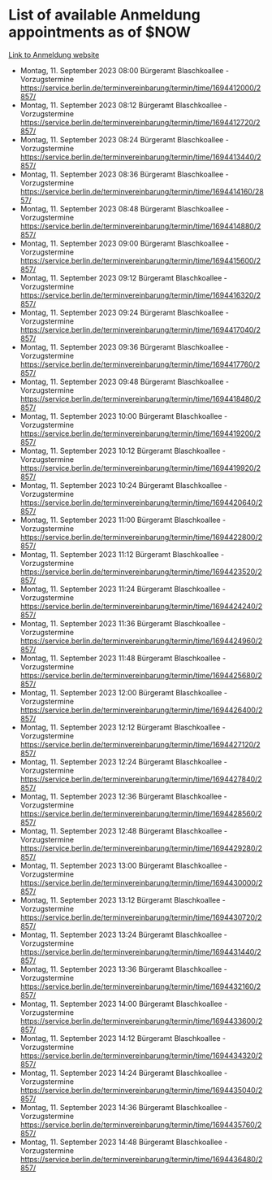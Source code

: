 # List of available Anmeldung appointments as of $NOW
[Link to Anmeldung website](https://service.berlin.de/terminvereinbarung/termin/tag.php?termin=1&anliegen[]=120686&dienstleisterlist=122210,122217,327316,122219,327312,122227,327314,122231,327346,122243,327348,122254,122252,329742,122260,329745,122262,329748,122271,327278,122273,327274,122277,327276,330436,122280,327294,122282,327290,122284,327292,122291,327270,122285,327266,122286,327264,122296,327268,150230,329760,122297,327286,122294,327284,122312,329763,122314,329775,122304,327330,122311,327334,122309,327332,317869,122281,327352,122279,329772,122283,122276,327324,122274,327326,122267,329766,122246,327318,122251,327320,122257,327322,122208,327298,122226,327300&herkunft=http%3A%2F%2Fservice.berlin.de%2Fdienstleistung%2F120686%2F)
- Montag, 11. September 2023 08:00 Bürgeramt Blaschkoallee - Vorzugstermine https://service.berlin.de/terminvereinbarung/termin/time/1694412000/2857/
- Montag, 11. September 2023 08:12 Bürgeramt Blaschkoallee - Vorzugstermine https://service.berlin.de/terminvereinbarung/termin/time/1694412720/2857/
- Montag, 11. September 2023 08:24 Bürgeramt Blaschkoallee - Vorzugstermine https://service.berlin.de/terminvereinbarung/termin/time/1694413440/2857/
- Montag, 11. September 2023 08:36 Bürgeramt Blaschkoallee - Vorzugstermine https://service.berlin.de/terminvereinbarung/termin/time/1694414160/2857/
- Montag, 11. September 2023 08:48 Bürgeramt Blaschkoallee - Vorzugstermine https://service.berlin.de/terminvereinbarung/termin/time/1694414880/2857/
- Montag, 11. September 2023 09:00 Bürgeramt Blaschkoallee - Vorzugstermine https://service.berlin.de/terminvereinbarung/termin/time/1694415600/2857/
- Montag, 11. September 2023 09:12 Bürgeramt Blaschkoallee - Vorzugstermine https://service.berlin.de/terminvereinbarung/termin/time/1694416320/2857/
- Montag, 11. September 2023 09:24 Bürgeramt Blaschkoallee - Vorzugstermine https://service.berlin.de/terminvereinbarung/termin/time/1694417040/2857/
- Montag, 11. September 2023 09:36 Bürgeramt Blaschkoallee - Vorzugstermine https://service.berlin.de/terminvereinbarung/termin/time/1694417760/2857/
- Montag, 11. September 2023 09:48 Bürgeramt Blaschkoallee - Vorzugstermine https://service.berlin.de/terminvereinbarung/termin/time/1694418480/2857/
- Montag, 11. September 2023 10:00 Bürgeramt Blaschkoallee - Vorzugstermine https://service.berlin.de/terminvereinbarung/termin/time/1694419200/2857/
- Montag, 11. September 2023 10:12 Bürgeramt Blaschkoallee - Vorzugstermine https://service.berlin.de/terminvereinbarung/termin/time/1694419920/2857/
- Montag, 11. September 2023 10:24 Bürgeramt Blaschkoallee - Vorzugstermine https://service.berlin.de/terminvereinbarung/termin/time/1694420640/2857/
- Montag, 11. September 2023 11:00 Bürgeramt Blaschkoallee - Vorzugstermine https://service.berlin.de/terminvereinbarung/termin/time/1694422800/2857/
- Montag, 11. September 2023 11:12 Bürgeramt Blaschkoallee - Vorzugstermine https://service.berlin.de/terminvereinbarung/termin/time/1694423520/2857/
- Montag, 11. September 2023 11:24 Bürgeramt Blaschkoallee - Vorzugstermine https://service.berlin.de/terminvereinbarung/termin/time/1694424240/2857/
- Montag, 11. September 2023 11:36 Bürgeramt Blaschkoallee - Vorzugstermine https://service.berlin.de/terminvereinbarung/termin/time/1694424960/2857/
- Montag, 11. September 2023 11:48 Bürgeramt Blaschkoallee - Vorzugstermine https://service.berlin.de/terminvereinbarung/termin/time/1694425680/2857/
- Montag, 11. September 2023 12:00 Bürgeramt Blaschkoallee - Vorzugstermine https://service.berlin.de/terminvereinbarung/termin/time/1694426400/2857/
- Montag, 11. September 2023 12:12 Bürgeramt Blaschkoallee - Vorzugstermine https://service.berlin.de/terminvereinbarung/termin/time/1694427120/2857/
- Montag, 11. September 2023 12:24 Bürgeramt Blaschkoallee - Vorzugstermine https://service.berlin.de/terminvereinbarung/termin/time/1694427840/2857/
- Montag, 11. September 2023 12:36 Bürgeramt Blaschkoallee - Vorzugstermine https://service.berlin.de/terminvereinbarung/termin/time/1694428560/2857/
- Montag, 11. September 2023 12:48 Bürgeramt Blaschkoallee - Vorzugstermine https://service.berlin.de/terminvereinbarung/termin/time/1694429280/2857/
- Montag, 11. September 2023 13:00 Bürgeramt Blaschkoallee - Vorzugstermine https://service.berlin.de/terminvereinbarung/termin/time/1694430000/2857/
- Montag, 11. September 2023 13:12 Bürgeramt Blaschkoallee - Vorzugstermine https://service.berlin.de/terminvereinbarung/termin/time/1694430720/2857/
- Montag, 11. September 2023 13:24 Bürgeramt Blaschkoallee - Vorzugstermine https://service.berlin.de/terminvereinbarung/termin/time/1694431440/2857/
- Montag, 11. September 2023 13:36 Bürgeramt Blaschkoallee - Vorzugstermine https://service.berlin.de/terminvereinbarung/termin/time/1694432160/2857/
- Montag, 11. September 2023 14:00 Bürgeramt Blaschkoallee - Vorzugstermine https://service.berlin.de/terminvereinbarung/termin/time/1694433600/2857/
- Montag, 11. September 2023 14:12 Bürgeramt Blaschkoallee - Vorzugstermine https://service.berlin.de/terminvereinbarung/termin/time/1694434320/2857/
- Montag, 11. September 2023 14:24 Bürgeramt Blaschkoallee - Vorzugstermine https://service.berlin.de/terminvereinbarung/termin/time/1694435040/2857/
- Montag, 11. September 2023 14:36 Bürgeramt Blaschkoallee - Vorzugstermine https://service.berlin.de/terminvereinbarung/termin/time/1694435760/2857/
- Montag, 11. September 2023 14:48 Bürgeramt Blaschkoallee - Vorzugstermine https://service.berlin.de/terminvereinbarung/termin/time/1694436480/2857/
